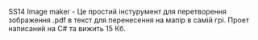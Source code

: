 SS14 Image maker - Це простий інстурумент для перетворення зображення .pdf в текст для перенесення на мапір в самій грі.
Проет написаний на C# та вижить 15 Кб. 
